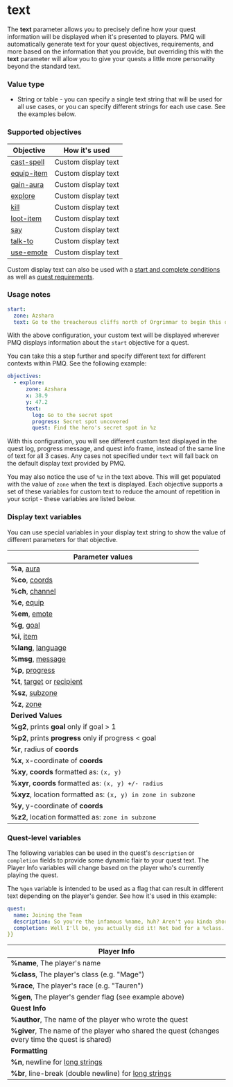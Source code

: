 # text

The **text** parameter allows you to precisely define how your quest information will be displayed when it's presented to players. PMQ will automatically generate text for your quest objectives, requirements, and more based on the information that you provide, but overriding this with the **text** parameter will allow you to give your quests a little more personality beyond the standard text.

### Value type

* String or table - you can specify a single text string that will be used for all use cases, or you can specify different strings for each use case. See the examples below.

### Supported objectives

| Objective | How it's used |
|---|---|
| [cast-spell](../objectives/cast-spell.md) | Custom display text |
| [equip-item](../objectives/equip-item.md) | Custom display text |
| [gain-aura](../objectives/gain-aura.md) | Custom display text |
| [explore](../objectives/explore.md) | Custom display text |
| [kill](../objectives/kill.md) | Custom display text |
| [loot-item](../objectives/loot-item.md) | Custom display text |
| [say](../objectives/say.md) | Custom display text |
| [talk-to](../objectives/talk-to.md) | Custom display text |
| [use-emote](../objectives/use-emote.md) | Custom display text |

Custom display text can also be used with a [start and complete conditions](../guides/start-complete.md) as well as [quest requirements](../guides/requirements.md).

### Usage notes

```yaml
start:
  zone: Azshara
  text: Go to the treacherous cliffs north of Orgrimmar to begin this quest.
```

With the above configuration, your custom text will be displayed wherever PMQ displays information about the `start` objective for a quest.

You can take this a step further and specify different text for different contexts within PMQ. See the following example:

```yaml
objectives:
  - explore:
      zone: Azshara
      x: 38.9
      y: 47.2
      text:
        log: Go to the secret spot
        progress: Secret spot uncovered
        quest: Find the hero's secret spot in %z
```

With this configuration, you will see different custom text displayed in the quest log, progress message, and quest info frame, instead of the same line of text for all 3 cases. Any cases not specified under `text` will fall back on the default display text provided by PMQ.

You may also notice the use of `%z` in the text above. This will get populated with the value of `zone` when the text is displayed. Each objective supports a set of these variables for custom text to reduce the amount of repetition in your script - these variables are listed below.

### Display text variables

You can use special variables in your display text string to show the value of different parameters for that objective.

| Parameter values |
|---|
| **%a**, [aura](../parameters/aura.md) |
| **%co**, [coords](../parameters/coords.md) |
| **%ch**, [channel](../parameters/channel.md) |
| **%e**, [equip](../parameters/equip.md) |
| **%em**, [emote](../parameters/emote.md) |
| **%g**, [goal](../parameters/goal.md) |
| **%i**, [item](../parameters/item.md) |
| **%lang**, [language](../parameters/language.md) |
| **%msg**, [message](../parameters/message.md) |
| **%p**, [progress](../parameters/goal.md) |
| **%t**, [target](../parameters/target.md) or [recipient](../parameters/recipient.md) |
| **%sz**, [subzone](../parameters/zone.md) |
| **%z**, [zone](../parameters/zone.md) |
| **Derived Values** |
| **%g2**, prints **goal** only if goal > 1 |
| **%p2**, prints **progress** only if progress < goal |
| **%r**, radius of **coords** |
| **%x**, x-coordinate of **coords** |
| **%xy**, **coords** formatted as: `(x, y)` |
| **%xyr**, **coords** formatted as: `(x, y) +/- radius` |
| **%xyz**, location formatted as: `(x, y) in zone in subzone` |
| **%y**, y-coordinate of **coords** |
| **%z2**, location formatted as: `zone in subzone` |

### Quest-level variables

The following variables can be used in the quest's `description` or `completion` fields to provide some dynamic flair to your quest text. The Player Info variables will change based on the player who's currently playing the quest.

The `%gen` variable is intended to be used as a flag that can result in different text depending on the player's gender. See how it's used in this example:

```yaml
quest:
  name: Joining the Team
  description: So you're the infamous %name, huh? Aren't you kinda short for a %race?
  completion: Well I'll be, you actually did it! Not bad for a %class. Glad to have a [%gen:guy{{!```gal] like you on our team.
}}
```

| Player Info |
|---|
| **%name**, The player's name |
| **%class**, The player's class (e.g. "Mage") |
| **%race**, The player's race (e.g. "Tauren") |
| **%gen**, The player's gender flag (see example above) |
| **Quest Info** |
| **%author**, The name of the player who wrote the quest |
| **%giver**, The name of the player who shared the quest (changes every time the quest is shared) |
| **Formatting** |
| **%n**, newline for [long strings](../guides/yaml-crash-course.md) |
| **%br**, line-break (double newline) for [long strings](../guides/yaml-crash-course.md) |
